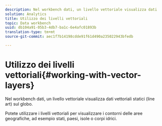 ```yaml
---
description: Nel workbench dati, un livello vettoriale visualizza dati vettoriali statici (line art) sul globo.
solution: Analytics
title: Utilizzo dei livelli vettoriali
topic: Data workbench
uuid: db104a91-05b3-4db7-ba1c-6e4afc01893b
translation-type: tm+mt
source-git-commit: aec1f7b14198cdde91f61d490a235022943bfedb

---
```



# Utilizzo dei livelli vettoriali{#working-with-vector-layers}

Nel workbench dati, un livello vettoriale visualizza dati vettoriali statici (line art) sul globo.

Potete utilizzare i livelli vettoriali per visualizzare i contorni delle aree geografiche, ad esempio stati, paesi, isole o corpi idrici.
